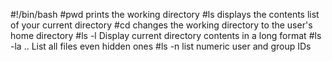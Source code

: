 #!/bin/bash
#pwd prints the working directory
#ls displays the contents list of your current directory
#cd changes the working directory to the user's home directory
#ls -l Display current directory contents in a long format
#ls -la .. List all files even hidden ones
#ls -n list numeric user and group IDs
